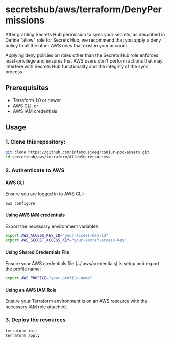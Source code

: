 # secretshub/aws/terraform/DenyPermissions

After granting Secrets Hub permission to sync your secrets, as described in Define "allow" role for Secrets Hub, we recommend that you apply a deny policy to all the other AWS roles that exist in your account.

Applying deny policies on roles other than the Secrets Hub role enforces least-privilege and ensures that AWS users don't perform actions that may interfere with Secrets Hub functionality and the integrity of the sync process.

## Prerequisites

- Terraform 1.0 or newer
- AWS CLI, or
- AWS IAM credentials

## Usage

### 1. Clone this repository:
```bash
git clone https://github.com/infamousjoeg/conjur-poc-assets.git
cd secretshub/aws/terraform/AllowSecretsAccess
```

### 2. Authenticate to AWS

#### AWS CLI

Ensure you are logged in to AWS CLI:
```bash
aws configure
```

#### Using AWS IAM credentials

Export the necessary environment variables:
```bash
export AWS_ACCESS_KEY_ID="your-access-key-id"
export AWS_SECRET_ACCESS_KEY="your-secret-access-key"
```

#### Using Shared Credentials File

Ensure your AWS credentials file (~/.aws/credentials) is setup and export the profile name:

```bash
export AWS_PROFILE="your-profile-name"
```

#### Using an AWS IAM Role

Ensure your Terraform environment is on an AWS resource with the necessary IAM role attached.

### 3. Deploy the resources

```bash
terraform init
terraform apply
```
